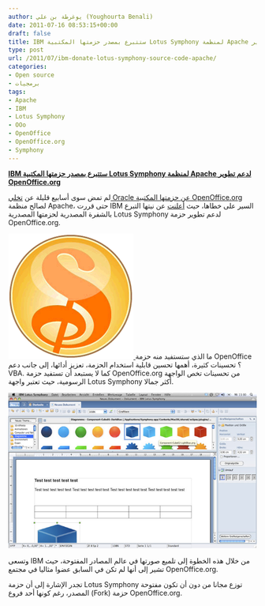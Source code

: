 ```yaml
---
author: يوغرطة بن علي (Youghourta Benali)
date: 2011-07-16 08:53:15+00:00
draft: false
title: IBM ستتبرع بمصدر حزمتها المكتبية Lotus Symphony لمنظمة Apache لدعم تطوير OpenOffice.org
type: post
url: /2011/07/ibm-donate-lotus-symphony-source-code-apache/
categories:
- Open source
- برمجيات
tags:
- Apache
- IBM
- Lotus Symphony
- OOo
- OpenOffice
- OpenOffice.org
- Symphony
---
```


[**IBM ستتبرع بمصدر حزمتها المكتبية Lotus Symphony لمنظمة Apache لدعم تطوير OpenOffice.org**](https://www.it-scoop.com/2011/07/ibm-donate-lotus-symphony-source-code-apache)




لم تمض سوى أسابيع قليلة عن [تخلي Oracle عن حزمتها المكتبية OpenOffice.org](../2011/04/oracle-announces-its-intention-to-move-openoffice-org-to-a-community-based-project/) لصالح منظمة Apache، حتى قررت IBM السير على خطاها، حيث [أعلنت](http://www-03.ibm.com/software/lotus/symphony/buzz.nsf/web_DisPlayPlugin?open&unid=955E9C0EC712EC47852578CD0063A209&category=announcements) عن نيتها التبرع بالشفرة المصدرية لحزمتها المصدرية Lotus Symphony لدعم تطوير حزمة OpenOffice.org.




[![](symphony_logo.png)
](https://www.it-scoop.com/2011/07/ibm-donate-lotus-symphony-source-code-apache)
ما الذي ستستفيد منه حزمة OpenOffice ؟ تحسينات كثيرة، أهمها تحسين قابلية استخدام الحزمة، تعزيز أدائها، إلى جانب دعم VBA. كما لا يستبعد أن تستفيد حزمة OpenOffice.org من تحسينات تخص الواجهة الرسومية، حيث تعتبر واجهة Lotus Symphony أكثر جمالا.




[![](ibm-lotus-symphony-19.jpg)
](https://www.it-scoop.com/2011/07/ibm-donate-lotus-symphony-source-code-apache)




وتسعى IBM من خلال هذه الخطوة إلى تلميع صورتها في عالم المصادر المفتوحة، حيث تشير إلى أنها لم تكن في السابق عضوا مثاليا في مجتمع OpenOffice.org.




تجدر الإشارة إلى أن حزمة Lotus Symphony توزع مجانا من دون أن تكون مفتوحة المصدر، رغم كونها أحد فروع (Fork) حزمة OpenOffice.org.
